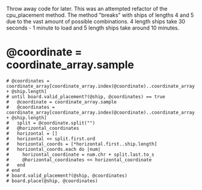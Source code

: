  Throw away code for later. This was an attempted refactor of the cpu_placement method. 
 The method "breaks" with ships of lengths 4 and 5 due to the vast amount of possible combinations.
 4 length ships take 30 seconds - 1 minute to load and 5 length ships take around 10 minutes.
 
 # @coordinate = coordinate_array.sample
    # @coordinates = coordinate_array[coordinate_array.index(@coordinate)..coordinate_array.index(@coordinate) + @ship.length]
    # until board.valid_placement?(@ship, @coordinates) == true
    #   @coordinate = coordinate_array.sample
    #   @coordinates = coordinate_array[coordinate_array.index(@coordinate)..coordinate_array.index(@coordinate) + @ship.length]
    #   split = @coordinate.split("")
    #   @horizontal_coordinates
    #   horizontal = []
    #   horizontal << split.first.ord
    #   horizontal_coords = [*horizontal.first..ship.length]
    #   horizontal_coords.each do |num|
    #     horizontal_coordinate = num.chr + split.last.to_s
    #     @horizontal_coordinates << horizontal_coordinate
    #   end
    # end
    # board.valid_placement?(@ship, @coordinates)
    # board.place(@ship, @coordinates)